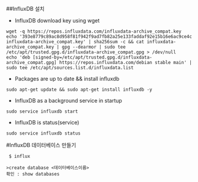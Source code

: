 ##InfluxDB 설치
  - InfluxDB download key using wget
```
wget -q https://repos.influxdata.com/influxdata-archive_compat.key
echo '393e8779c89ac8d958f81f942f9ad7fb82a25e133faddaf92e15b16e6ac9ce4c influxdata-archive_compat.key' | sha256sum -c && cat influxdata-archive_compat.key | gpg --dearmor | sudo tee /etc/apt/trusted.gpg.d/influxdata-archive_compat.gpg > /dev/null
echo 'deb [signed-by=/etc/apt/trusted.gpg.d/influxdata-archive_compat.gpg] https://repos.influxdata.com/debian stable main' | sudo tee /etc/apt/sources.list.d/influxdata.list
```
  - Packages are up to date && install influxdb
```
sudo apt-get update && sudo apt-get install influxdb -y
```

  - InfluxDB as a background service in startup
```
sudo service influxdb start
```
  - InfluxDB is status(service)
```
sudo service influxdb status
```

#InfluxDB 데이터베이스 만들기 
```
 $ influx

>create database <데이터베이스이름>
확인 : show databases 
```
